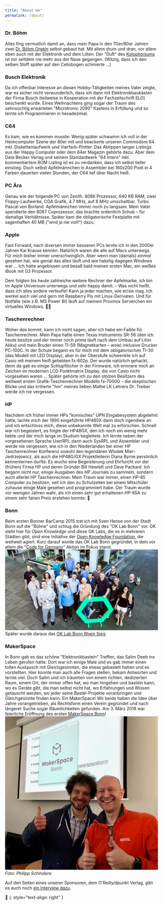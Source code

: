 ```yaml
---
title: "About me"
permalink: /about/
---
```


### Dr. Böhm
Alles fing vermutlich damit an, dass mein Papa in den 70er/80er Jahren zwei [Dr. Böhm Orgeln](https://de.wikipedia.org/wiki/Dr.-Böhm-Orgel) selbst gebaut hat. Mit allem drum und dran, vor allem eben auch mit der Elektronik und dem Löten. Der "Duft" des [Kolophoniums](https://de.wikipedia.org/wiki/Kolophonium) ist mir seitdem nie mehr aus der Nase gegangen. (Witzig, dass ich den selben Stoff später auf den Cellobogen schmierte ...)

### Busch Elektronik
Da ich offenbar Interesse an diesen Hobby-Tätigkeiten meines Vater zeigte, war es sicher nicht verwunderlich, dass ich dann mit Elektronikbaukästen der Firma Busch (teilweise in Kooperation mit der Fachzeitschrift ELO) beschenkt wurde. Eines Weihnachtens ging sogar der Traum des sehnsüchtig erwarteten "Microtronic 2090" Kastens in Erfüllung und so lernte ich Programmieren in hexadezimal.

### C64
Es kam, wie es kommen musste: Wenig später schwamm ich voll in der Heimcomputer Szene der 80er mit und beackerte unseren Commodore 64 inkl. Diskettenlaufwerk und Vierfarb-Plotter. Das Abtippen langer Listings aus der Happy Computer oder dem 64er Magazin gehörte dazu. Aber dem Data Becker Verlag und seinem Standardwerk "64 intern" inkl. kommentiertem ROM Listing ist es zu verdanken, dass ich selbst tiefer einstieg. Doch selbst Apfelmännchen in Assembler bei 160x200 Pixel in 4 Farben dauerten vielen Stunden, der C64 lief über Nacht heiß.

### PC Ära
Genau wie der folgende PC von Zenith. 8086 Prozessor, 640 KB RAM, zwei Floppy-Laufwerke, CGA Grafik, 4.7 MHz, auf 8 MHz umschaltbar. Turbo Pascal von Borland. Apfelmännchen immer noch zu langsam. Mein Vater spendierte den 8087 Coprozessor, das brachte ordentlich Schub – für damalige Verhältnisse. Später kam die obligatorische Festplatte mit sagenhaften 40 MB ("wird ja nie voll!") dazu.

### Apple
Fast Forward, nach diversen immer besseren PCs lernte ich in den 2000er Jahren Kai Krause kennen. Natürlich waren die alle auf Macs unterwegs. Für mich bisher immer unerschwinglich. Aber wenn man (damals) _einmal_ gesehen hat, wie genial das alles läuft und wie hakelig dagegen Windows war ... Ich hatte angebissen und besaß bald meinen ersten Mac, ein weißes iBook mit G3 Prozessor.

Dem folgten bis heute zahlreiche weitere Rechner der Apfelmarke, ich bin im Apple Universum unterwegs und sehr happy damit. – Was nicht heißt, dass ich alles andere verteufle! Kann ja jeder machen, wie er/sie mag. Ich werkel auch viel und gern mit Raspberry Pis mit Linux-Derivaten. Und für Notfälle (wie z.B. MS Power BI) läuft auf meinem Proxmox Serverchen ein virtuelles Windows. 🤷‍♂️

### Taschenrechner
Woher _das_ kommt, kann ich nicht sagen, aber ich habe ein Faible für Taschenrechner. Mein Papa hatte einen Texas Instruments SR-56 (den ich heute besitze und der immer noch prima läuft nach dem Umbau auf LiIon Akku) und mein Bruder einen TI-59 (Magnetkarten – wow) inklusive Drucker PC-100C.
In der Schule begann es für mich mit dem obligatorischen TI-30 (das Modell mit LED Display), aber in der Oberstufe schwenkte ich auf Casio mit meinem heiß geliebten fx-602p. Der wurde natürlich gehackt, denn da gab es einige Schlupflöcher in der Firmware, ich erinnere mich an Zeichen im modernen LCD Punktmatrix Display, die von Casio nicht vorgesehen waren ...
Später gehörte ich zu den stolzen Besitzern des weltweit ersten Grafik-Taschenrechner Modells fx-7000G – die skeptischen Blicke und das irritierte "hm" meines lieben Mathe LK Lehrers Dr. Treiber werde ich nie vergessen.

### HP
Nachdem ich früher immer HPs "komisches" UPN Eingabesystem abgelehnt hatte, lachte mich der 1990 eingeführte HP48SX dann doch irgendwie an und ich entschloss mich, diese unbekannte Welt mal zu erforschen. Schnell war ich begeistert, es folgte der HP48GX, den ich _noch_ ein wenig mehr liebte und der mich lange im Studium begleitete. Ich lernte neben der vorgesehenen Sprache UserRPL dann auch SysRPL und Assembler und werde nie vergessen, wie ich in den Niederlanden bei einer HP Taschenrechner Konferenz sowohl den legendären Wlodek Mier-Jedrzejowicz, als auch die HP48G/GX Projektleiterin Diana Byrne persönlich kennenlernen durfte.
Es wuchs eine Begeisterung und Ehrfurcht vor der (frühen) Firma HP und deren Gründer Bill Hewlett und Dave Packard. Ich begann nicht nur, einige Ausgaben des HP Journals zu sammeln, sondern auch allerlei HP Taschenrechner. Mein Traum war immer, einen HP-85 Computer zu besitzen, seit ich den zu Schulzeiten bei einem Mitschüler zuhause einige Male gesehen und programmiert habe. Der Traum wurde vor wenigen Jahren wahr, als ich einen sehr gut erhaltenen HP-85A zu einem sehr fairen Preis erstehen konnte. 🤩

### Bonn
Beim ersten Bonner BarCamp 2015 trat ich mit Sven Hense von der Stadt Bonn auf die "Bühne" und schlug die Gründung des "OK Lab Bonn" vor. OK steht hier für _Open Knowledge_ und diese OK Labs, die es in mehreren Städten gibt, sind eine Initiative der [Open Knowledge Foundation](https://okfn.org/en/), die weltweit agiert. Kurz darauf wurde das OK Lab Bonn gegründet, in dem vor allem die "[Code for Germany](https://codefor.de)" Aktion im Fokus stand.
![OK Lab Bonn](../assets/images/oklabbonn.jpg)
Später wurde daraus das [OK Lab Bonn Rhein Sieg](https://codeforbonnrheinsieg.de/).

### MakerSpace
In Bonn gab es das schöne "Elektronikbasteln" Treffen, das Salim Deeb ins Leben gerufen hatte. Dort war ich einige Male und es gab immer einen tollen Austausch mit Gleichgesinnten, die etwas gebastelt hatten und es vorstellten. Hier konnte man auch alle Fragen stellen, bekam Antworten und lernte viel.
Doch Salim und ich träumten von einem richten, dedizierten Raum, einem Ort, der immer offen hat, wo man hingehen und basteln kann, wo es Geräte gibt, die man selbst nicht hat, wo Erfahrungen und Wissen getauscht werden, wo jeder seine Bastel-Projekte voranbringen und Gleichgesinnte finden kann. Ein MakerSpace! 
Wir beide haben die Idee über Jahre vorangetrieben, als Rechtsform einen Verein gegründet und nach längerer Suche sogar Räumlichkeiten gefunden. Am 3. März 2018 war feierliche Eröffnung des ersten [MakerSpace Bonn](https://makerspacebonn.de)!
![MakerSpace Eröffnung](../assets/images/makerspace1.jpeg)
_Foto: Philipp Schindera_

Auf den Seiten eines unserer Sponsoren, dem O'Reilly/dpunkt Verlag, gibt es auch noch [ein Interview dazu](https://dpunkt.de/einfach-mal-machen-makerspace-bonn/).

🔲
{: style="text-align: right" }

